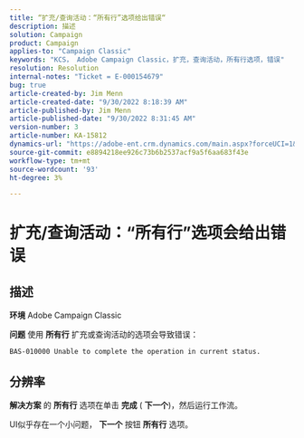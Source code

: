 ```yaml
---
title: “扩充/查询活动：“所有行”选项给出错误“
description: 描述
solution: Campaign
product: Campaign
applies-to: "Campaign Classic"
keywords: "KCS， Adobe Campaign Classic，扩充，查询活动，所有行选项，错误"
resolution: Resolution
internal-notes: "Ticket = E-000154679"
bug: true
article-created-by: Jim Menn
article-created-date: "9/30/2022 8:18:39 AM"
article-published-by: Jim Menn
article-published-date: "9/30/2022 8:31:45 AM"
version-number: 3
article-number: KA-15812
dynamics-url: "https://adobe-ent.crm.dynamics.com/main.aspx?forceUCI=1&pagetype=entityrecord&etn=knowledgearticle&id=85aa3c7c-9840-ed11-9db1-0022480866ad"
source-git-commit: e8894218ee926c73b6b2537acf9a5f6aa683f43e
workflow-type: tm+mt
source-wordcount: '93'
ht-degree: 3%

---
```


# 扩充/查询活动：“所有行”选项会给出错误

## 描述


<b>环境</b>
Adobe Campaign Classic

<b>问题</b>
使用 <b>所有行</b> 扩充或查询活动的选项会导致错误：


```
BAS-010000 Unable to complete the operation in current status.
```



## 分辨率


<b>解决方案</b>
的 <b>所有行</b> 选项在单击 <b>完成</b> ( <b>下一个</b>)，然后运行工作流。

UI似乎存在一个小问题， <b>下一个</b> 按钮 <b>所有行</b> 选项。
